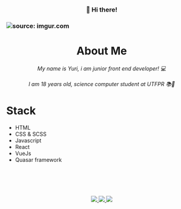 <h3 align="center" >👋 Hi there!<h3>

<img src="https://i.imgur.com/dDyEmZq.png" title="source: imgur.com" />

<h1 align="center" >About Me
 <h6 align="center" >
  My name is Yuri, i am junior front end developer! 💻
  <br />
  <br />
 I am 18 years old, science computer student at UTFPR 📚🚀
 </h6>
<h1>


# Stack

- HTML
- CSS & SCSS
- Javascript
- React
- VueJs
- Quasar framework
<h1 align="center" ></h1>


<br />
<br />


 <p align="center">
  <a target="_blank" href="https://github.com/hyperyuri/">
    <img src="https://img.shields.io/badge/-GITHUB-black?style=for-the-badge&logo=github" />
  </a>
  <a target="_blank" href="https://www.linkedin.com/in/yuri-alves-miguel-985790198/">
    <img src="https://img.shields.io/badge/-LINKEDIN-black?style=for-the-badge&logo=linkedin" />
  </a>
   <a target="_blank" href="https://twitter.com/Yalvesmiguel">
    <img src="https://img.shields.io/badge/-TWITTER-black?style=for-the-badge&logo=twitter&logoColor=white" />
  </a>
</p>

